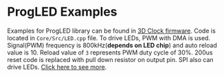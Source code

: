 
# ProgLED Examples

Examples for ProgLED library can be found in [3D Clock firmware](https://github.com/silvio3105/3DCLK-FW). Code is located in `Core/Src/LED.cpp` file.
To drive LEDs, PWM with DMA is used. Signal(PWM) frequency is 800kHz(**depends on LED chip**) and auto reload value is 10. Reload value of `3` represents PWM duty cycle of 30%.
200us reset code is replaced with pull down resistor on output pin.
SPI also can drive LEDs. [Click here to see more](https://www.newinnovations.nl/post/controlling-ws2812-and-ws2812b-using-only-stm32-spi/).